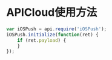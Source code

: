 # APICloud使用方法
```javascript
var iOSPush = api.require('iOSPush');
iOSPush.initialize(function(ret) {
	if (ret.payload) {
	}
});
```
